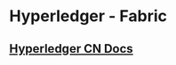 # Hyperledger - Fabric

## [Hyperledger CN Docs](https://hyperledgercn.github.io/hyperledgerDocs/blockchain_zh)